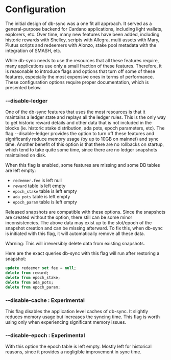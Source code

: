 # Configuration

The initial design of db-sync was a one fit all approach. It served as a general-purpose backend for Cardano applications, including light wallets, explorers, etc. Over time, many new features have been added, including historic rewards with Shelley, scripts with Allegra, multi assets with Mary, Plutus scripts and redeemers with Alonzo, stake pool metadata with the integration of SMASH, etc. 

While db-sync needs to use the resources that all these features require, many applications use only a small fraction of these features. Therefore, it is reasonable to introduce flags and options that turn off some of these features, especially the most expensive ones in terms of performance. These configuration options require proper documentation, which is presented below.

### --disable-ledger

One of the db-sync features that uses the most resources is that it maintains a ledger state and replays all the ledger rules. This is the only way to get historic reward details and other data that is not included in the blocks (ie. historic stake distribution, ada pots, epoch parameters, etc). The flag --disable-ledger provides the option to turn off these features and significantly reduce memory usage (by up to 10GB on mainnet) and sync time. Another benefit of this option is that there are no rollbacks on startup, which tend to take quite some time, since there are no ledger snapshots maintained on disk.

When this flag is enabled, some features are missing and some DB tables are left empty:
- `redeemer.fee` is left null
- `reward` table is left empty
- `epoch_stake` table is left empty
- `ada_pots` table is left empty
- `epoch_param` table is left empty

Released snapshots are compatible with these options. Since the snapshots are created without the option, there still can be some minor inconsistencies. The above data may exist up to the slot/epoch of the snapshot creation and can be missing afterward. To fix this, when db-sync is initiated with this flag, it will automatically remove all these data.

Warning: This will irreversibly delete data from existing snapshots.

Here are the exact queries db-sync with this flag will run after restoring a snapshot:

```sql
update redeemer set fee = null;
delete from reward;
delete from epoch_stake;
delete from ada_pots;
delete from epoch_param;
```

### --disable-cache : Experimental

This flag disables the application level caches of db-sync. It slightly reduces memory usage but increases the syncing time. This flag is worth using only when experiencing significant memory issues.

### --disable-epoch : Experimental

With this option the epoch table is left empty. Mostly left for historical reasons, since it provides a negligible improvement in sync time.
